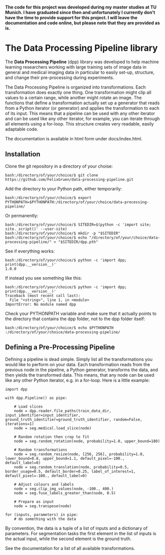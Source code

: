 **The code for this project was developed during my master studies at TU Munich. I have graduated since then and unfortunately I currently don't have the time to provide support for this project. I will leave the documentation and code online, but please note that they are provided as is.**

# The Data Processing Pipeline library

The **Data Processing Pipeline** (dpp) library was developed to help machine learning researchers working with large training sets of image data in general and medical imaging data in particular to easily set-up, structure, and change their pre-processing during experiments.

The Data Processing Pipeline is organized into transformations. Each transformation does exactly one thing. One transformation might clip all values to a certain range, while another might rotate an image. The functions that define a transformation actually set up a generator that reads from a Python iterator (or generator) and applies the transformation to each of its input. This means that a pipeline can be used with any other iterator and can be used like any other iterator, for example, you can iterate through all elements using a for-loop. This structure creates very readable, easily adaptable code.

The documentation is available in html form under docs/index.html.

## Installation

Clone the git repository in a directory of your choise:

    bash:/directory/of/your/choice/$ git clone https://github.com/FelixGruen/data-processing-pipeline.git

Add the directory to your Python path, either temporarily:

    bash:/directory/of/your/choice/$ export PYTHONPATH=$PYTHONPATH:/directory/of/your/choice/data-processing-pipeline/

Or permanently:

    bash:/directory/of/your/choice/$ SITEDIR=$(python -c 'import site; site._script()' --user-site)
    bash:/directory/of/your/choice/$ mkdir -p "$SITEDIR"
    bash:/directory/of/your/choice/$ echo "/directory/of/your/choice/data-processing-pipeline/" > "$SITEDIR/dpp.pth"

See if everything works:

    bash:/directory/of/your/choice/$ python -c 'import dpp; print(dpp.__version__)'
    1.0.0

If instead you see something like this:

    bash:/directory/of/your/choice/$ python -c 'import dpp; print(dpp.__version__)'
    Traceback (most recent call last):
      File "<string>", line 1, in <module>
    ImportError: No module named dpp

Check your PYTHONPATH variable and make sure that it actually points to the directory that contains the dpp folder, not to the dpp folder itself:

    bash:/directory/of/your/choice/$ echo $PYTHONPATH
    :/directory/of/your/choice/data-processing-pipeline/


## Defining a Pre-Processing Pipeline

Defining a pipeline is dead simple. Simply list all the transformations you would like to perform on your data. Each transformation reads from the previous node in the pipeline, a Python generator, transforms the data, and then yields the transformed data. This means, that any node can be used like any other Python iterator, e.g. in a for-loop. Here is a little example:

    import dpp

    with dpp.Pipeline() as pipe:

        # Load slices
        node = dpp.reader.file_paths(train_data_dir, input_identifier=input_identifier, ground_truth_identifier=ground_truth_identifier, random=False, iterations=1)
        node = seg.medical.load_slice(node)

        # Random rotation then crop to fit
        node = seg.random_rotation(node, probability=1.0, upper_bound=180)

        # Random transformations
        node = seg.random_resize(node, [256, 256], probability=1.0, lower_bound=0.8, upper_bound=1.1, default_pixel=-100., default_label=0)
        node = seg.random_translation(node, probability=0.5, border_usage=0.5, default_border=0.25, label_of_interest=1, default_pixel=-100., default_label=0)

        # Adjust colours and labels
        node = seg.clip_img_values(node, -100., 400.)
        node = seg.fuse_labels_greater_than(node, 0.5)

        # Prepare as input
        node = seg.transpose(node)

    for (inputs, parameters) in pipe:
        # do something with the data

By convention, the data is a tuple of a list of inputs and a dictionary of parameters. For segmentation tasks the first element in the list of inputs is the actual input, while the second element is the ground truth.

See the documentation for a list of all available transformations.

